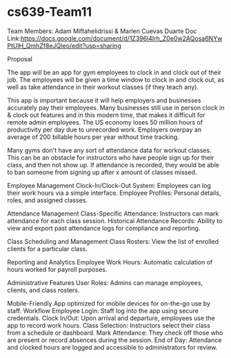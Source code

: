 # cs639-Team11

Team Members: Adam Miftahelidrissi & Marlen Cuevas Duarte
Doc Link:https://docs.google.com/document/d/1Z396l4Irh_Z0e0w2AQosa6NYwPtUlH_QmhZf8eJQIeo/edit?usp=sharing

Proposal

The app will be an app for gym employees to clock in and clock out of their job. The employees will be given a time window to clock in and clock out, as well as take attendance in their workout classes (if they teach any).

This app is important because it will help employers and businesses accurately pay their employees. Many businesses still use in person clock in & clock out features and in this modern time, that makes it difficult for remote admin employees. The US economy loses 50 million hours of productivity per day due to unrecorded work. Employers overpay an average of 200 billable hours per year without time tracking.

Many gyms don't have any sort of attendance data for workout classes. This can be an obstacle for instructors who have people sign up for their class, and then not show up. If attendance is recorded, they would be able to ban someone from signing up after x amount of classes missed. 

Employee Management
Clock-In/Clock-Out System: Employees can log their work hours via a simple interface.
Employee Profiles: Personal details, roles, and assigned classes.

Attendance Management
Class-Specific Attendance: Instructors can mark attendance for each class session.
Historical Attendance Records: Ability to view and export past attendance logs for compliance and reporting.

Class Scheduling and Management
Class Rosters: View the list of enrolled clients for a particular class.

Reporting and Analytics
Employee Work Hours: Automatic calculation of hours worked for payroll purposes.

Administrative Features
User Roles: Admins can manage employees, clients, and class rosters.

Mobile-Friendly
App optimized for mobile devices for on-the-go use by staff.
Workflow
Employee Login: Staff log into the app using secure credentials.
Clock In/Out: Upon arrival and departure, employees use the app to record work hours.
Class Selection: Instructors select their class from a schedule or dashboard.
Mark Attendance: They check off those who are present or record absences during the session.
End of Day: Attendance and clocked hours are logged and accessible to administrators for review.

